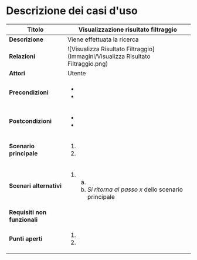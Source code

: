 Descrizione dei casi d'uso
===

Titolo | Visualizzazione risultato filtraggio
--- | ---
**Descrizione** | Viene effettuata la ricerca
**Relazioni** | ![Visualizza Risultato Filtraggio](Immagini/Visualizza Risultato Filtraggio.png)
**Attori** | Utente
**Precondizioni** | <ul><li></li><li></li></ul>
**Postcondizioni** | <ul><li></li><li></li></ul>
**Scenario principale** | <ol><li></li> <li></li></ol>
**Scenari alternativi** | <ol start="1"><li><ol type="a"><li></li> <li>*Si ritorna al passo x* dello scenario principale</li></ol></li></ol>
**Requisiti non funzionali** | 
**Punti aperti** | <ol><li></li> <li></li></ol>

